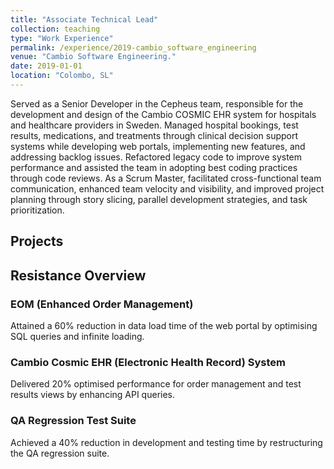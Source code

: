 ```yaml
---
title: "Associate Technical Lead"
collection: teaching
type: "Work Experience"
permalink: /experience/2019-cambio_software_engineering
venue: "Cambio Software Engineering."
date: 2019-01-01
location: "Colombo, SL"
---
```


Served as a Senior Developer in the Cepheus team, responsible for the development and design of the Cambio COSMIC EHR system for hospitals and healthcare providers in Sweden. Managed hospital bookings, test results, medications, and treatments through clinical decision support systems while developing web portals, implementing new features, and addressing backlog issues. Refactored legacy code to improve system performance and assisted the team in adopting best coding practices through code reviews. As a Scrum Master, facilitated cross-functional team communication, enhanced team velocity and visibility, and improved project planning through story slicing, parallel development strategies, and task prioritization.

<h2>Projects</h2>

<h2>Resistance Overview</h2>

<h3>EOM (Enhanced Order Management)</h3>
<p>Attained a 60% reduction in data load time of the web portal by optimising SQL queries and infinite loading.</p>

<h3>Cambio Cosmic EHR (Electronic Health Record) System</h3>
<p>Delivered 20% optimised performance for order management and test results views by enhancing API queries.</p>

<h3>QA Regression Test Suite</h3>
<p>Achieved a 40% reduction in development and testing time by restructuring the QA regression suite.</p>
